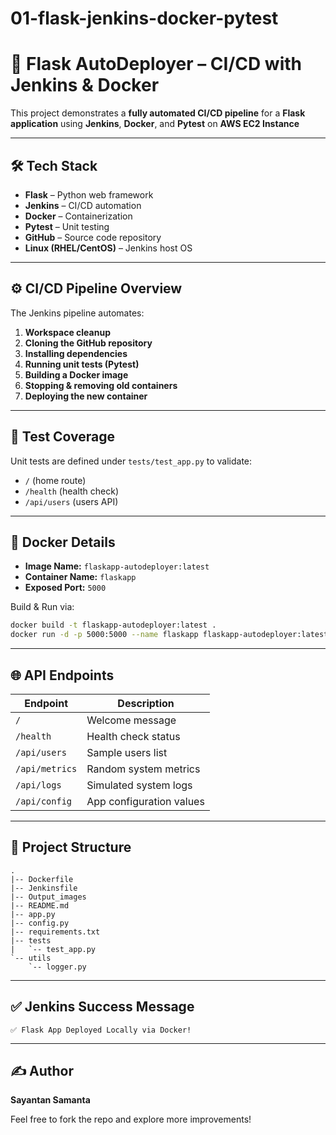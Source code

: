 # 01-flask-jenkins-docker-pytest

# 🚀 Flask AutoDeployer – CI/CD with Jenkins & Docker

This project demonstrates a **fully automated CI/CD pipeline** for a **Flask application** using **Jenkins**, **Docker**, and **Pytest** on **AWS EC2 Instance**

---

## 🛠️ Tech Stack

- **Flask** – Python web framework
- **Jenkins** – CI/CD automation
- **Docker** – Containerization
- **Pytest** – Unit testing
- **GitHub** – Source code repository
- **Linux (RHEL/CentOS)** – Jenkins host OS

---

## ⚙️ CI/CD Pipeline Overview

The Jenkins pipeline automates:

1. **Workspace cleanup**
2. **Cloning the GitHub repository**
3. **Installing dependencies**
4. **Running unit tests (Pytest)**
5. **Building a Docker image**
6. **Stopping & removing old containers**
7. **Deploying the new container**

---

## 🧪 Test Coverage

Unit tests are defined under `tests/test_app.py` to validate:

- `/` (home route)
- `/health` (health check)
- `/api/users` (users API)

---

## 🐳 Docker Details

- **Image Name:** `flaskapp-autodeployer:latest`
- **Container Name:** `flaskapp`
- **Exposed Port:** `5000`

Build & Run via:
```bash
docker build -t flaskapp-autodeployer:latest .
docker run -d -p 5000:5000 --name flaskapp flaskapp-autodeployer:latest
```

---

## 🌐 API Endpoints

| Endpoint          | Description                  |
|------------------|------------------------------|
| `/`              | Welcome message              |
| `/health`        | Health check status          |
| `/api/users`     | Sample users list            |
| `/api/metrics`   | Random system metrics        |
| `/api/logs`      | Simulated system logs        |
| `/api/config`    | App configuration values     |

---

## 📁 Project Structure

```
.
|-- Dockerfile
|-- Jenkinsfile
|-- Output_images
|-- README.md
|-- app.py
|-- config.py
|-- requirements.txt
|-- tests
|   `-- test_app.py
`-- utils
    `-- logger.py
```

---

## ✅ Jenkins Success Message

```
✅ Flask App Deployed Locally via Docker!
```

---

## ✍️ Author

**Sayantan Samanta**

Feel free to fork the repo and explore more improvements!
